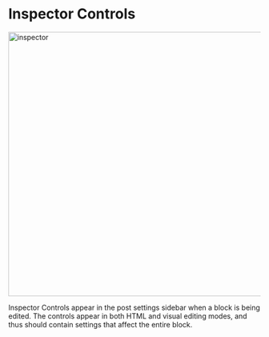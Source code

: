 # Inspector Controls

<img src="https://raw.githubusercontent.com/WordPress/gutenberg/try/4413-format-options-html/docs/blocks/inspector.png" with="281" height="527" alt="inspector">

Inspector Controls appear in the post settings sidebar when a block is being edited. The controls appear in both HTML and visual editing modes, and thus should contain settings that affect the entire block.
